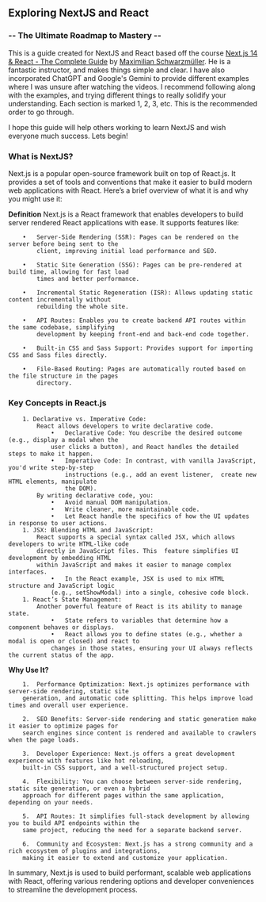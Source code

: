 ## Exploring NextJS and React
### -- The Ultimate Roadmap to Mastery --

This is a guide created for NextJS and React based off the course [Next.js 14 & React - The Complete Guide](https://www.udemy.com/course/nextjs-react-the-complete-guide/?couponCode=OF83024F) by [Maximilian Schwarzmüller](https://www.udemy.com/course/nextjs-react-the-complete-guide/#instructor-1). He is a fantastic instructor, and makes things simple and clear. I have also incorporated ChatGPT and Google's Gemini to provide different examples where I was unsure after watching the videos. I recommend following along with the examples, and trying different things to really solidify your understanding. Each section is marked 1, 2, 3, etc. This is the recommended order to go through.

I hope this guide will help others working to learn NextJS and wish everyone much success. Lets begin!

### What is NextJS?
Next.js is a popular open-source framework built on top of React.js. It provides a set of tools and conventions that make it easier to build modern web applications with React. Here’s a brief overview of what it is and why you might use it:

**Definition**
Next.js is a React framework that enables developers to build server rendered React applications with ease.
It supports features like:
```
    •   Server-Side Rendering (SSR): Pages can be rendered on the server before being sent to the
        client, improving initial load performance and SEO.

    •	Static Site Generation (SSG): Pages can be pre-rendered at build time, allowing for fast load
        times and better performance.

    •	Incremental Static Regeneration (ISR): Allows updating static content incrementally without
        rebuilding the whole site.

    •	API Routes: Enables you to create backend API routes within the same codebase, simplifying
        development by keeping front-end and back-end code together.

    •	Built-in CSS and Sass Support: Provides support for importing CSS and Sass files directly.

    •	File-Based Routing: Pages are automatically routed based on the file structure in the pages
        directory.
```
### Key Concepts in React.js
```
    1. Declarative vs. Imperative Code:
        React allows developers to write declarative code.
            •	Declarative Code: You describe the desired outcome (e.g., display a modal when the
            user clicks a button), and React handles the detailed steps to make it happen.
            •	Imperative Code: In contrast, with vanilla JavaScript, you'd write step-by-step
                instructions (e.g., add an event listener,  create new HTML elements, manipulate
                the DOM).
        By writing declarative code, you:
            •	Avoid manual DOM manipulation.
            •	Write cleaner, more maintainable code.
            •	Let React handle the specifics of how the UI updates in response to user actions.
    1. JSX: Blending HTML and JavaScript:
        React supports a special syntax called JSX, which allows developers to write HTML-like code
        directly in JavaScript files. This  feature simplifies UI development by embedding HTML
        within JavaScript and makes it easier to manage complex interfaces.
            •	In the React example, JSX is used to mix HTML structure and JavaScript logic
            (e.g., setShowModal) into a single, cohesive code block.
    1. React’s State Management:
        Another powerful feature of React is its ability to manage state.
            •	State refers to variables that determine how a component behaves or displays.
            •	React allows you to define states (e.g., whether a modal is open or closed) and react to
            changes in those states, ensuring your UI always reflects the current status of the app.
```

**Why Use It?**
```
    1.	Performance Optimization: Next.js optimizes performance with server-side rendering, static site
    generation, and automatic code splitting. This helps improve load times and overall user experience.

    2.	SEO Benefits: Server-side rendering and static generation make it easier to optimize pages for
    search engines since content is rendered and available to crawlers when the page loads.

    3.	Developer Experience: Next.js offers a great development experience with features like hot reloading,
    built-in CSS support, and a well-structured project setup.

    4.	Flexibility: You can choose between server-side rendering, static site generation, or even a hybrid
    approach for different pages within the same application, depending on your needs.

    5.	API Routes: It simplifies full-stack development by allowing you to build API endpoints within the
    same project, reducing the need for a separate backend server.

    6.	Community and Ecosystem: Next.js has a strong community and a rich ecosystem of plugins and integrations,
    making it easier to extend and customize your application.
```

In summary, Next.js is used to build performant, scalable web applications with React, offering various rendering options and developer conveniences to streamline the development process.

